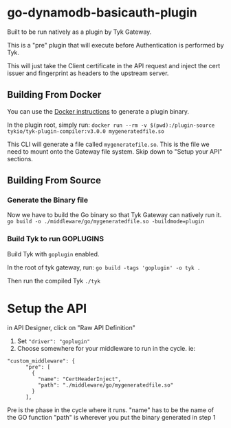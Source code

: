 # go-dynamodb-basicauth-plugin

Built to be run natively as a plugin by Tyk Gateway.  

This is a "pre" plugin that will execute before Authentication is performed by Tyk.

This will just take the Client certificate in the API request and inject the cert issuer and fingerprint as headers to the upstream server.

## Building From Docker
You can use the [Docker instructions](https://tyk.io/docs/plugins/supported-languages/golang/#building-a-golang-plugin) to generate a plugin binary.

In the plugin root, simply run:
`docker run --rm -v $(pwd):/plugin-source tykio/tyk-plugin-compiler:v3.0.0 mygeneratedfile.so`

This CLI will generate a file called `mygeneratefile.so`.  This is the file we need to mount onto the Gateway file system.  Skip down to "Setup your API" sections.

## Building From Source
### Generate the Binary file
Now we have to build the Go binary so that Tyk Gateway can natively run it.
`go build -o ./middleware/go/mygeneratedfile.so -buildmode=plugin`

### Build Tyk to run GOPLUGINS
Build Tyk with `goplugin` enabled.

In the root of tyk gateway, run:
`go build -tags 'goplugin' -o tyk .`

Then run the compiled Tyk
`./tyk`

# Setup the API
in API Designer, click on "Raw API Definition"
1. Set `"driver": "goplugin"`
2. Choose somewhere for your middleware to run in the cycle. ie:
```
"custom_middleware": {
      "pre": [
        {
          "name": "CertHeaderInject",
          "path": "./middleware/go/mygeneratedfile.so"
        }
      ],
   ```   
Pre is the phase in the cycle where it runs.
"name" has to be the name of the GO function
"path" is wherever you put the binary generated in step 1
